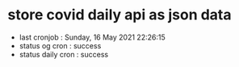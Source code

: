# store covid daily api as json data

- last cronjob : Sunday, 16 May 2021 22:26:15
- status og cron : success
- status daily cron : success
      
      